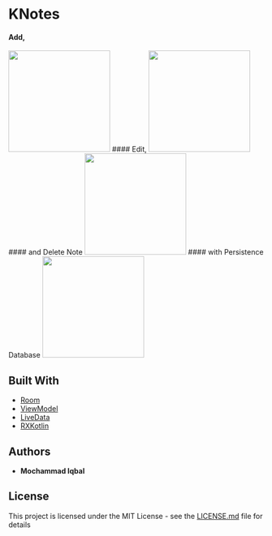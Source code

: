 
# KNotes

#### Add,
<img src="https://media.giphy.com/media/11BAcV7xeET1lyAog1/giphy.gif" width="200">
####  Edit,
<img src="https://media.giphy.com/media/ftdWleTOQQ3kVgw1EI/giphy.gif" width="200">
####  and Delete Note
<img src="https://media.giphy.com/media/3JYpWygQB02rTOL3NE/giphy.gif" width="200">
####  with Persistence Database
<img src="https://media.giphy.com/media/1n4IDRzXArf34rQe9y/giphy.gif" width="200">

## Built With

* [Room](http://www.dropwizard.io/1.0.2/docs/)
* [ViewModel](https://developer.android.com/topic/libraries/architecture/viewmodel)
* [LiveData](https://developer.android.com/topic/libraries/architecture/livedata)
* [RXKotlin](https://github.com/ReactiveX/RxKotlin)

## Authors

* **Mochammad Iqbal**

## License

This project is licensed under the MIT License - see the [LICENSE.md](LICENSE.md) file for details
